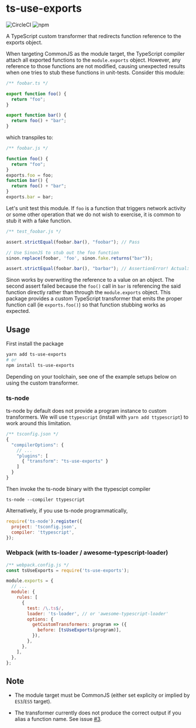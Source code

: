 # ts-use-exports

![CircleCI](https://img.shields.io/circleci/build/github/tommyip/ts-use-exports.svg?style=flat&logo=circleci)
![npm](https://img.shields.io/npm/v/ts-use-exports.svg?color=blueviolet)

A TypeScript custom transformer that redirects function reference to the
exports object.

When targeting CommonJS as the module target, the TypeScript compiler attach
all exported functions to the `module.exports` object. However, any reference
to those functions are not modified, causing unexpected results when one tries
to stub these functions in unit-tests. Consider this module:
```ts
/** foobar.ts */

export function foo() {
  return "foo";
}

export function bar() {
  return foo() + "bar";
}
```
which transpiles to:
```js
/** foobar.js */

function foo() {
  return "foo";
}
exports.foo = foo;
function bar() {
  return foo() + "bar";
}
exports.bar = bar;
```

Let's unit test this module. If `foo` is a function that triggers network activity
or some other operation that we do not wish to exercise, it is common to stub
it with a fake function.
```js
/** test_foobar.js */

assert.strictEqual(foobar.bar(), "foobar"); // Pass

// Use SinonJS to stub out the foo function
sinon.replace(foobar, 'foo', sinon.fake.returns("bar"));

assert.strictEqual(foobar.bar(), "barbar"); // AssertionError! Actual: foobar
```

Sinon works by overwriting the reference to a value on an object. The second
assert failed because the `foo()` call in `bar` is referencing the said
function directly rather than through the `module.exports` object. This package
provides a custom TypeScript transformer that emits the proper function call
(ie `exports.foo()`) so that function stubbing works as expected.


## Usage

First install the package
```sh
yarn add ts-use-exports
# or
npm install ts-use-exports
```

Depending on your toolchain, see one of the example setups below on using the
custom transformer.

### ts-node

ts-node by default does not provide a program instance to custom transformers.
We will use `ttypescript` (install with `yarn add ttypescript`) to work around
this limitation.

```js
/** tsconfig.json */
{
  "compilerOptions": {
    // ...
    "plugins": [
      { "transform": "ts-use-exports" }
    ]
  }
}
```
Then invoke the ts-node binary with the ttypescipt compiler
```
ts-node --compiler ttypescript
```

Alternatively, if you use ts-node programmatically,
```js
require('ts-node').register({
  project: 'tsconfig.json',
  compiler: 'ttypescript',
});
```

### Webpack (with ts-loader / awesome-typescript-loader)

```js
/** webpack.config.js */
const tsUseExports = require('ts-use-exports');

module.exports = {
  // ...
  module: {
    rules: [
      {
        test: /\.ts$/,
        loader: 'ts-loader', // or 'awesome-typescript-loader'
        options: {
          getCustomTransformers: program => ({
            before: [tsUseExports(program)],
          }),
        },
      },
    ],
  },
};
```

## Note

* The module target must be CommonJS (either set explicity or implied by
  `ES3`/`ES5` target).

* The transformer currently does not produce the correct output if you alias
  a function name. See issue [#3](https://github.com/tommyip/ts-use-exports/issues/3).
